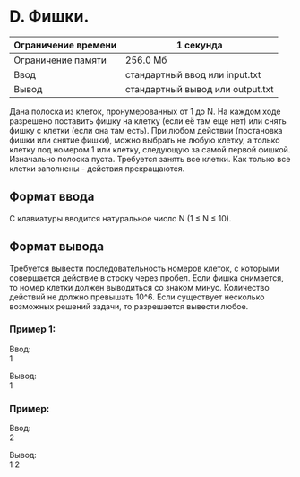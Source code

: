 # D. Фишки.

| Ограничение времени | 1 секунда                        |
|---------------------|----------------------------------|
| Ограничение памяти  | 256.0 Мб                         |
| Ввод                | стандартный ввод или input.txt   |
| Вывод               | стандартный вывод или output.txt |

Дана полоска из клеток, пронумерованных от 1 до N. На каждом ходе разрешено поставить фишку на клетку (если её там еще нет) или снять фишку с 
клетки (если она там есть). При любом действии (постановка фишки или снятие фишки), можно выбрать не любую клетку, а только клетку под номером 1 или клетку, 
следующую за самой первой фишкой. Изначально полоска пуста. Требуется занять все клетки. Как только все клетки заполнены - действия прекращаются.

## Формат ввода
С клавиатуры вводится натуральное число N (1 ≤ N ≤ 10).

## Формат вывода
Требуется вывести последовательность номеров клеток, с которыми совершается действие в строку через пробел. Если фишка снимается, 
то номер клетки должен выводиться со знаком минус. Количество действий не должно превышать 10^6. Если существует несколько возможных решений задачи, 
то разрешается вывести любое.

### Пример 1:
Ввод:  
1  

Вывод:  
1  

### Пример:
Ввод:  
2

Вывод:  
1 2
